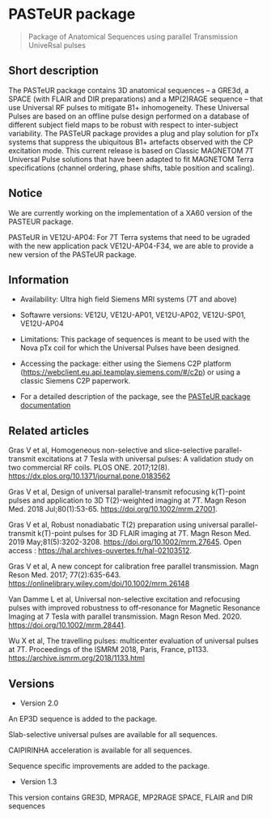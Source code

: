 # PASTeUR package
> Package of Anatomical Sequences using parallel Transmission UniveRsal pulses

## Short description

The PASTeUR package contains 3D anatomical sequences – a GRE3d, a SPACE (with FLAIR and DIR preparations) and a MP(2)RAGE sequence – that use Universal RF pulses to mitigate B1+ inhomogeneity. These Universal Pulses are based on an offline pulse design performed on a database of different subject field maps to be robust with respect to inter-subject variability. The PASTeUR package provides a plug and play solution for pTx systems that suppress the ubiquitous B1+ artefacts observed with the CP excitation mode. This current release is based on Classic MAGNETOM 7T Universal Pulse solutions that have been adapted to fit MAGNETOM Terra specifications (channel ordering, phase shifts, table position and scaling).

## Notice

We are currently working on the implementation of a XA60 version of the PASTEUR package.

PASTeUR in VE12U-AP04: For 7T Terra systems that need to be ugraded with the new application pack VE12U-AP04-F34, we are able to provide a new version of the PASTeUR package.

## Information

- Availability: Ultra high field Siemens MRI systems (7T and above)

- Softawre versions: VE12U, VE12U-AP01, VE12U-AP02, VE12U-SP01, VE12U-AP04

- Limitations: This package of sequences is meant to be used with the Nova pTx coil for which the Universal Pulses have been designed.

- Accessing the package: either using the Siemens C2P platform (https://webclient.eu.api.teamplay.siemens.com/#/c2p) or using a classic Siemens C2P paperwork.

- For a detailed description of the package, see the [PASTeUR package documentation](https://github.com/FranckMauconduit/MRI-packages-siemens/blob/main/PASTeUR-package/PASTeUR_documentation.pdf)

## Related articles

Gras V et al, Homogeneous non-selective and slice-selective parallel-transmit excitations at 7 Tesla with universal pulses: A validation study on two commercial RF coils.
PLOS ONE. 2017;12(8). https://dx.plos.org/10.1371/journal.pone.0183562

Gras V et al, Design of universal parallel-transmit refocusing k(T)-point pulses and application to 3D T(2)-weighted imaging at 7T.
Magn Reson Med. 2018 Jul;80(1):53-65. https://doi.org/10.1002/mrm.27001.

Gras V et al, Robust nonadiabatic T(2) preparation using universal parallel-transmit k(T)-point pulses for 3D FLAIR imaging at 7T.
Magn Reson Med. 2019 May;81(5):3202-3208. https://doi.org/10.1002/mrm.27645. Open access : https://hal.archives-ouvertes.fr/hal-02103512.

Gras V et al, A new concept for calibration free parallel transmission.
Magn Reson Med. 2017; 77(2):635-643. https://onlinelibrary.wiley.com/doi/10.1002/mrm.26148

Van Damme L et al, Universal non-selective excitation and refocusing pulses with improved robustness to off-resonance for Magnetic Resonance Imaging at 7 Tesla with parallel transmission.
Magn Reson Med. 2020. https://doi.org/10.1002/mrm.28441.

Wu X et al, The travelling pulses: multicenter evaluation of universal pulses at 7T.
Proceedings of the ISMRM 2018, Paris, France, p1133. https://archive.ismrm.org/2018/1133.html 

## Versions

- Version 2.0

An EP3D sequence is added to the package.

Slab-selective universal pulses are available for all sequences.

CAIPIRINHA acceleration is available for all sequences.

Sequence specific improvements are added to the package.

- Version 1.3

This version contains GRE3D, MPRAGE, MP2RAGE SPACE, FLAIR and DIR sequences

